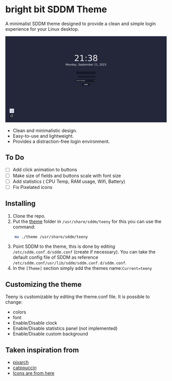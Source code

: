 # bright bit SDDM Theme

A minimalist SDDM theme designed to provide a clean and simple login experience for your Linux desktop.

![SDDM Theme Preview](../screenshots/sddm.png)

- Clean and minimalistic design.
- Easy-to-use and lightweight.
- Provides a distraction-free login environment.

## To Do

- [ ] Add click animation to buttons
- [ ] Make size of fields and buttons scale with font size
- [ ] Add statistics ( CPU Temp, RAM usage, Wifi, Battery)
- [ ] Fix Pixelated icons

## Installing

1. Clone the repo.
2. Put the [theme](./theme) folder in `/usr/share/sddm/teeny` for this you can use the command:
```bash
	mv ./theme /usr/share/sddm/teeny
```
3. Point SDDM to the theme, this is done by editing `/etc/sddm.conf.d/sddm.conf` (create if necessary). You can take the default config file of SDDM as reference `/etc/sddm.conf/usr/lib/sddm/sddm.conf.d/sddm.conf`.
4. In the `[Theme]` section simply add the themes name:`Current=teeny`


## Customizing the theme
Teeny is customizable by editing the theme.conf file.
It is possible to change:
- colors
- font
- Enable/Disable clock
- Enable/Disable statistics panel (not implemented)
- Enable/Disable custom background

## Taken inspiration from

- [pixarch](https://github.com/heisenburgh/pixarch)
- [catppuccin](https://github.com/catppuccin/sddm)
- [Icons are from here](https://www.flaticon.com)
